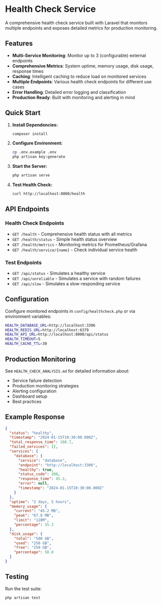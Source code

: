 # Health Check Service

A comprehensive health check service built with Laravel that monitors multiple endpoints and exposes detailed metrics for production monitoring.

## Features

- **Multi-Service Monitoring**: Monitor up to 3 (configurable) external endpoints
- **Comprehensive Metrics**: System uptime, memory usage, disk usage, response times
- **Caching**: Intelligent caching to reduce load on monitored services
- **Multiple Endpoints**: Various health check endpoints for different use cases
- **Error Handling**: Detailed error logging and classification
- **Production Ready**: Built with monitoring and alerting in mind

## Quick Start

1. **Install Dependencies:**
   ```bash
   composer install
   ```

2. **Configure Environment:**
   ```bash
   cp .env.example .env
   php artisan key:generate
   ```

3. **Start the Server:**
   ```bash
   php artisan serve
   ```

4. **Test Health Check:**
   ```bash
   curl http://localhost:8000/health
   ```

## API Endpoints

### Health Check Endpoints

- `GET /health` - Comprehensive health status with all metrics
- `GET /health/status` - Simple health status overview
- `GET /health/metrics` - Monitoring metrics for Prometheus/Grafana
- `GET /health/service/{name}` - Check individual service health

### Test Endpoints

- `GET /api/status` - Simulates a healthy service
- `GET /api/unreliable` - Simulates a service with random failures
- `GET /api/slow` - Simulates a slow-responding service

## Configuration

Configure monitored endpoints in `config/healthcheck.php` or via environment variables:

```bash
HEALTH_DATABASE_URL=http://localhost:3306
HEALTH_REDIS_URL=http://localhost:6379
HEALTH_API_URL=http://localhost:8000/api/status
HEALTH_TIMEOUT=5
HEALTH_CACHE_TTL=30
```

## Production Monitoring

See `HEALTH_CHECK_ANALYSIS.md` for detailed information about:
- Service failure detection
- Production monitoring strategies
- Alerting configuration
- Dashboard setup
- Best practices

## Example Response

```json
{
  "status": "healthy",
  "timestamp": "2024-01-15T10:30:00.000Z",
  "total_response_time": 168.7,
  "failed_services": [],
  "services": {
    "database": {
      "service": "database",
      "endpoint": "http://localhost:3306",
      "healthy": true,
      "status_code": 200,
      "response_time": 45.2,
      "error": null,
      "timestamp": "2024-01-15T10:30:00.000Z"
    }
  },
  "uptime": "2 days, 5 hours",
  "memory_usage": {
    "current": "45.2 MB",
    "peak": "67.8 MB",
    "limit": "128M",
    "percentage": 35.3
  },
  "disk_usage": {
    "total": "500 GB",
    "used": "250 GB",
    "free": "250 GB",
    "percentage": 50.0
  }
}
```

## Testing

Run the test suite:
```bash
php artisan test
```
